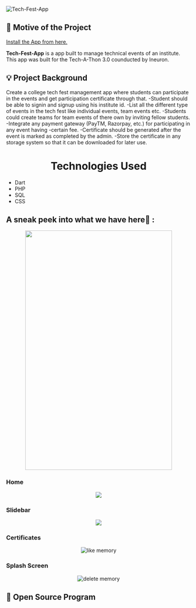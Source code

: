 ![Tech-Fest-App](https://drive.google.com/drive/folders/1f3jCxJK0gvDk6PTpCIca7L9fllxa_959)


## 📌 Motive of the Project
<a href="https://drive.google.com/drive/folders/1f3jCxJK0gvDk6PTpCIca7L9fllxa_959">Install the App from here.</a>

<b>Tech-Fest-App</b> is a app built to manage technical events of an institute. This app was built for the Tech-A-Thon 3.0 counducted by Ineuron.

## 💡 Project Background
Create a college tech fest management app where students can participate in the events and get
participation certificate through that.
-Student should be able to signin and signup using his institute id.
-List all the different type of events in the tech fest like individual events, team events etc.
-Students could create teams for team events of there own by inviting fellow students.
-Integrate any payment gateway (PayTM, Razorpay, etc.) for participating in any event having
-certain fee.
-Certificate should be generated after the event is marked as completed by the admin.
-Store the certificate in any storage system so that it can be downloaded for later use.



<center><h1 align="center">Technologies Used</h1></center>
<p align="center">
<ul>
<li>Dart</li>
<li>PHP</li>
<li>SQL</li>
<li>CSS</li>
</ul>
</p>


## A sneak peek into what we have here🙈 :

<p align="center">
  <img width="400" height="650" src = ""></img>
</p>  

### Home
<p align="center"><img src="https://github.com/AmanGuptaCoder/Tech-Fest-Management-App/blob/main/Screenshots/Home.jpg"></p>

### Slidebar
<p align="center"><img src="https://github.com/AmanGuptaCoder/Tech-Fest-Management-App/blob/main/Screenshots/Slidebar.jpg"></p>

### Certificates
<p align="center"><img src="https://github.com/AmanGuptaCoder/Tech-Fest-Management-App/blob/main/Screenshots/Certificate_page.jpg" alt = "like memory"></p>

### Splash Screen
<p align="center"><img src="https://github.com/AmanGuptaCoder/Tech-Fest-Management-App/blob/main/Screenshots/Splash_Screen.jpg" alt = "delete memory"></p>

## 📢  Open Source Program


